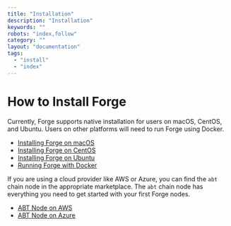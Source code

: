 ```yaml
---
title: "Installation"
description: "Installation"
keywords: ""
robots: "index,follow"
category: ""
layout: "documentation"
tags:
  - "install"
  - "index"
---
```

# How to Install Forge

Currently, Forge supports native installation for users on macOS, CentOS, and Ubuntu. Users on other platforms will need to run Forge using Docker.

- [Installing Forge on macOS](./macos)
- [Installing Forge on CentOS](./centos)
- [Installing Forge on Ubuntu](./ubuntu)
- [Running Forge with Docker](./docker)

If you are using a cloud provider like AWS or Azure, you can find the `abt` chain node in the appropriate marketplace. The `abt` chain node has everything you need to get started with your first Forge nodes.

- [ABT Node on AWS](https://www.arcblock.io/en/node)
- [ABT Node on Azure](https://azuremarketplace.microsoft.com/en-us/marketplace/apps/arcblock.forge-blockchain-node?tab=Overview)